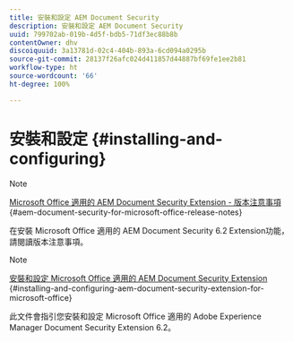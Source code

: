 ```yaml
---
title: 安裝和設定 AEM Document Security
description: 安裝和設定 AEM Document Security
uuid: 799702ab-019b-4d5f-bdb5-71df3ec88b8b
contentOwner: dhv
discoiquuid: 3a13781d-02c4-404b-893a-6cd094a0295b
source-git-commit: 28137f26afc024d411857d44887bf69fe1ee2b81
workflow-type: ht
source-wordcount: '66'
ht-degree: 100%

---
```



# 安裝和設定 {#installing-and-configuring}

>[!NOTE]
>
>[Microsoft Office 適用的 AEM Document Security Extension - 版本注意事項](../document-security-extension-release-notes.md) {#aem-document-security-for-microsoft-office-release-notes}
>
>在安裝 Microsoft Office 適用的 AEM Document Security 6.2 Extension功能，請閱讀版本注意事項。

>[!NOTE]
>
>[安裝和設定 Microsoft Office 適用的 AEM Document Security Extension](../installing-configuring-aemdsext.md) {#installing-and-configuring-aem-document-security-extension-for-microsoft-office}
>
>此文件會指引您安裝和設定 Microsoft Office 適用的 Adobe Experience Manager Document Security Extension 6.2。

